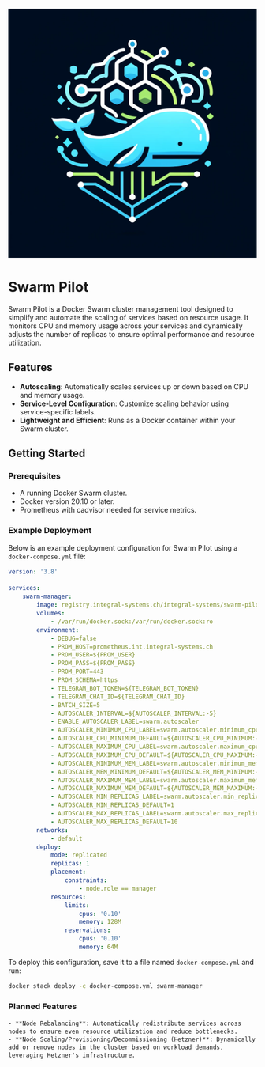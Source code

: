 ![Swarm Manager Logo](swarm-manager.webp)

# Swarm Pilot

Swarm Pilot is a Docker Swarm cluster management tool designed to simplify and automate the scaling of services based on resource usage. It monitors CPU and memory usage across your services and dynamically adjusts the number of replicas to ensure optimal performance and resource utilization.

## **Features**
- **Autoscaling**: Automatically scales services up or down based on CPU and memory usage.
- **Service-Level Configuration**: Customize scaling behavior using service-specific labels.
- **Lightweight and Efficient**: Runs as a Docker container within your Swarm cluster.

## Getting Started

### Prerequisites
- A running Docker Swarm cluster.
- Docker version 20.10 or later.
- Prometheus with cadvisor needed for service metrics.
### Example Deployment

Below is an example deployment configuration for Swarm Pilot using a `docker-compose.yml` file:

```yaml
version: '3.8'

services:
    swarm-manager:
        image: registry.integral-systems.ch/integral-systems/swarm-pilot:${SERVICE_TAG:-latest}
        volumes:
            - /var/run/docker.sock:/var/run/docker.sock:ro
        environment:
            - DEBUG=false
            - PROM_HOST=prometheus.int.integral-systems.ch
            - PROM_USER=${PROM_USER}
            - PROM_PASS=${PROM_PASS}
            - PROM_PORT=443
            - PROM_SCHEMA=https
            - TELEGRAM_BOT_TOKEN=${TELEGRAM_BOT_TOKEN}
            - TELEGRAM_CHAT_ID=${TELEGRAM_CHAT_ID}
            - BATCH_SIZE=5
            - AUTOSCALER_INTERVAL=${AUTOSCALER_INTERVAL:-5}
            - ENABLE_AUTOSCALER_LABEL=swarm.autoscaler
            - AUTOSCALER_MINIMUM_CPU_LABEL=swarm.autoscaler.minimum_cpu
            - AUTOSCALER_CPU_MINIMUM_DEFAULT=${AUTOSCALER_CPU_MINIMUM:-25}
            - AUTOSCALER_MAXIMUM_CPU_LABEL=swarm.autoscaler.maximum_cpu
            - AUTOSCALER_MAXIMUM_CPU_DEFAULT=${AUTOSCALER_CPU_MAXIMUM:-85}
            - AUTOSCALER_MINIMUM_MEM_LABEL=swarm.autoscaler.minimum_mem
            - AUTOSCALER_MEM_MINIMUM_DEFAULT=${AUTOSCALER_MEM_MINIMUM:-25}
            - AUTOSCALER_MAXIMUM_MEM_LABEL=swarm.autoscaler.maximum_mem
            - AUTOSCALER_MAXIMUM_MEM_DEFAULT=${AUTOSCALER_MEM_MAXIMUM:-85}
            - AUTOSCALER_MIN_REPLICAS_LABEL=swarm.autoscaler.min_replicas
            - AUTOSCALER_MIN_REPLICAS_DEFAULT=1
            - AUTOSCALER_MAX_REPLICAS_LABEL=swarm.autoscaler.max_replicas
            - AUTOSCALER_MAX_REPLICAS_DEFAULT=10
        networks:
            - default
        deploy:
            mode: replicated
            replicas: 1
            placement:
                constraints:
                    - node.role == manager
            resources:
                limits:
                    cpus: '0.10'
                    memory: 128M
                reservations:
                    cpus: '0.10'
                    memory: 64M
```

To deploy this configuration, save it to a file named `docker-compose.yml` and run:

```bash
docker stack deploy -c docker-compose.yml swarm-manager
```
### Planned Features
    - **Node Rebalancing**: Automatically redistribute services across nodes to ensure even resource utilization and reduce bottlenecks.
    - **Node Scaling/Provisioning/Decommissioning (Hetzner)**: Dynamically add or remove nodes in the cluster based on workload demands, leveraging Hetzner's infrastructure.

